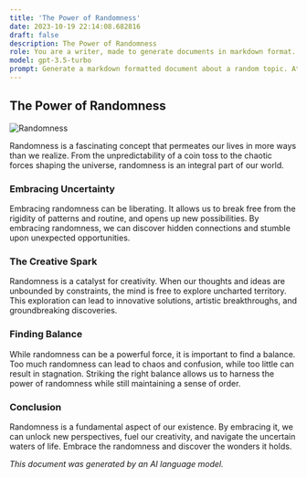 ```yaml
---
title: 'The Power of Randomness'
date: 2023-10-19 22:14:08.682816
draft: false
description: The Power of Randomness
role: You are a writer, made to generate documents in markdown format. It is very important that all of the documents you generate are in valid markdown format.
model: gpt-3.5-turbo
prompt: Generate a markdown formatted document about a random topic. At the bottom, include a disclaimer explaining that the document was generated by you. The first line of the document should be the title. Make sure that the entire document is in proper markdown format, using a mix of various tags to make the document visually appealing.
---
```


## The Power of Randomness

![Randomness](https://images.unsplash.com/photo-1508224759494-0b4fff4d8dff)

Randomness is a fascinating concept that permeates our lives in more ways than we realize. From the unpredictability of a coin toss to the chaotic forces shaping the universe, randomness is an integral part of our world. 

### Embracing Uncertainty

Embracing randomness can be liberating. It allows us to break free from the rigidity of patterns and routine, and opens up new possibilities. By embracing randomness, we can discover hidden connections and stumble upon unexpected opportunities.

### The Creative Spark

Randomness is a catalyst for creativity. When our thoughts and ideas are unbounded by constraints, the mind is free to explore uncharted territory. This exploration can lead to innovative solutions, artistic breakthroughs, and groundbreaking discoveries.

### Finding Balance

While randomness can be a powerful force, it is important to find a balance. Too much randomness can lead to chaos and confusion, while too little can result in stagnation. Striking the right balance allows us to harness the power of randomness while still maintaining a sense of order.

### Conclusion

Randomness is a fundamental aspect of our existence. By embracing it, we can unlock new perspectives, fuel our creativity, and navigate the uncertain waters of life. Embrace the randomness and discover the wonders it holds.

*This document was generated by an AI language model.*